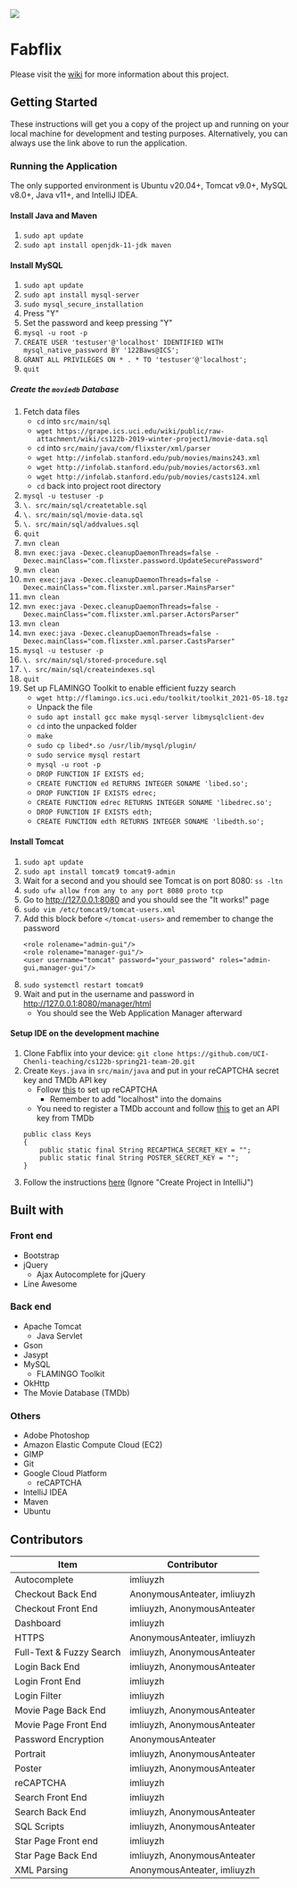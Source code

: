 <img src="demo.gif">

# Fabflix
Please visit the [wiki](https://github.com/imliuyzh/fabflix/wiki) for more information about this project.

## Getting Started
These instructions will get you a copy of the project up and running on your local machine for development and testing purposes. Alternatively, you can always use the link above to run the application.

### Running the Application
The only supported environment is Ubuntu v20.04+, Tomcat v9.0+, MySQL v8.0+, Java v11+, and IntelliJ IDEA.

#### Install Java and Maven
1. `sudo apt update`
2. `sudo apt install openjdk-11-jdk maven`

#### Install MySQL
1. ```sudo apt update```
2. ```sudo apt install mysql-server```
3. ```sudo mysql_secure_installation```
4. Press "Y"
5. Set the password and keep pressing "Y"
6. `mysql -u root -p`
7. `CREATE USER 'testuser'@'localhost' IDENTIFIED WITH mysql_native_password BY '122Baws@ICS';`
8. `GRANT ALL PRIVILEGES ON * . * TO 'testuser'@'localhost';`
9. `quit`

##### Create the `moviedb` Database
1. Fetch data files
   + `cd` into `src/main/sql`
   + `wget https://grape.ics.uci.edu/wiki/public/raw-attachment/wiki/cs122b-2019-winter-project1/movie-data.sql`
   + `cd` into `src/main/java/com/flixster/xml/parser`
   + `wget http://infolab.stanford.edu/pub/movies/mains243.xml`
   + `wget http://infolab.stanford.edu/pub/movies/actors63.xml`
   + `wget http://infolab.stanford.edu/pub/movies/casts124.xml`
   + `cd` back into project root directory
2. `mysql -u testuser -p`
3. `\. src/main/sql/createtable.sql`
4. `\. src/main/sql/movie-data.sql`
5. `\. src/main/sql/addvalues.sql`
6. `quit`
7. `mvn clean`
8. `mvn exec:java -Dexec.cleanupDaemonThreads=false -Dexec.mainClass="com.flixster.password.UpdateSecurePassword"`
9. `mvn clean`
10. `mvn exec:java -Dexec.cleanupDaemonThreads=false -Dexec.mainClass="com.flixster.xml.parser.MainsParser"`
11. `mvn clean`
12. `mvn exec:java -Dexec.cleanupDaemonThreads=false -Dexec.mainClass="com.flixster.xml.parser.ActorsParser"`
13. `mvn clean`
14. `mvn exec:java -Dexec.cleanupDaemonThreads=false -Dexec.mainClass="com.flixster.xml.parser.CastsParser"`
15. `mysql -u testuser -p`
16. `\. src/main/sql/stored-procedure.sql`
17. `\. src/main/sql/createindexes.sql`
18. `quit`
19. Set up FLAMINGO Toolkit to enable efficient fuzzy search
    + `wget http://flamingo.ics.uci.edu/toolkit/toolkit_2021-05-18.tgz`
    + Unpack the file
    + `sudo apt install gcc make mysql-server libmysqlclient-dev`
    + `cd` into the unpacked folder
    + `make`
    + `sudo cp libed*.so /usr/lib/mysql/plugin/`
    + `sudo service mysql restart`
    + `mysql -u root -p`
    + `DROP FUNCTION IF EXISTS ed;`
    + `CREATE FUNCTION ed RETURNS INTEGER SONAME 'libed.so';`
    + `DROP FUNCTION IF EXISTS edrec;`
    + `CREATE FUNCTION edrec RETURNS INTEGER SONAME 'libedrec.so';`
    + `DROP FUNCTION IF EXISTS edth;`
    + `CREATE FUNCTION edth RETURNS INTEGER SONAME 'libedth.so';`

#### Install Tomcat
1. ```sudo apt update```
2. ```sudo apt install tomcat9 tomcat9-admin```
3. Wait for a second and you should see Tomcat is on port 8080: `ss -ltn`
4. ```sudo ufw allow from any to any port 8080 proto tcp```
5. Go to http://127.0.0.1:8080 and you should see the "It works!" page
6. `sudo vim /etc/tomcat9/tomcat-users.xml`
7. Add this block before `</tomcat-users>` and remember to change the password
    ```
    <role rolename="admin-gui"/>
    <role rolename="manager-gui"/>
    <user username="tomcat" password="your_password" roles="admin-gui,manager-gui"/>
    ```
8. `sudo systemctl restart tomcat9`
9. Wait and put in the username and password in http://127.0.0.1:8080/manager/html
   + You should see the Web Application Manager afterward

#### Setup IDE on the development machine
1. Clone Fabflix into your device: ```git clone https://github.com/UCI-Chenli-teaching/cs122b-spring21-team-20.git```
2. Create `Keys.java` in `src/main/java` and put in your reCAPTCHA secret key and TMDb API key
   + Follow [this](https://morweb.org/support-post/set-up-google-recaptcha) to set up reCAPTCHA
     + Remember to add "localhost" into the domains
   + You need to register a TMDb account and follow [this](https://www.themoviedb.org/documentation/api) to get an API key from TMDb
    ```
    public class Keys 
    {
        public static final String RECAPTHCA_SECRET_KEY = "";
        public static final String POSTER_SECRET_KEY = "";
    }
    ```
3. Follow the instructions [here](https://github.com/imliuyzh/fabflix/wiki/Project-1:-Setup-AWS,-MySQL,-JDBC,-Tomcat,-Start-Fabflix#setup-ide-on-the-development-machine) (Ignore "Create Project in IntelliJ")

## Built with
### Front end
+ Bootstrap
+ jQuery
  + Ajax Autocomplete for jQuery
+ Line Awesome

### Back end
+ Apache Tomcat
  + Java Servlet
+ Gson
+ Jasypt
+ MySQL
  + FLAMINGO Toolkit
+ OkHttp
+ The Movie Database (TMDb)

### Others
+ Adobe Photoshop
+ Amazon Elastic Compute Cloud (EC2)
+ GIMP
+ Git
+ Google Cloud Platform
  + reCAPTCHA
+ IntelliJ IDEA
+ Maven
+ Ubuntu

## Contributors
Item | Contributor
------------ | -------------
Autocomplete | imliuyzh
Checkout Back End | AnonymousAnteater, imliuyzh
Checkout Front End | imliuyzh, AnonymousAnteater
Dashboard | imliuyzh
HTTPS | AnonymousAnteater, imliuyzh
Full-Text & Fuzzy Search | imliuyzh, AnonymousAnteater
Login Back End | imliuyzh, AnonymousAnteater
Login Front End | imliuyzh
Login Filter |imliuyzh
Movie Page Back End |imliuyzh, AnonymousAnteater
Movie Page Front End | imliuyzh, AnonymousAnteater
Password Encryption | AnonymousAnteater
Portrait | imliuyzh, AnonymousAnteater
Poster | imliuyzh, AnonymousAnteater
reCAPTCHA | imliuyzh
Search Front End | imliuyzh
Search Back End |imliuyzh, AnonymousAnteater
SQL Scripts | imliuyzh, AnonymousAnteater
Star Page Front end | imliuyzh
Star Page Back End |imliuyzh, AnonymousAnteater
XML Parsing | AnonymousAnteater, imliuyzh

